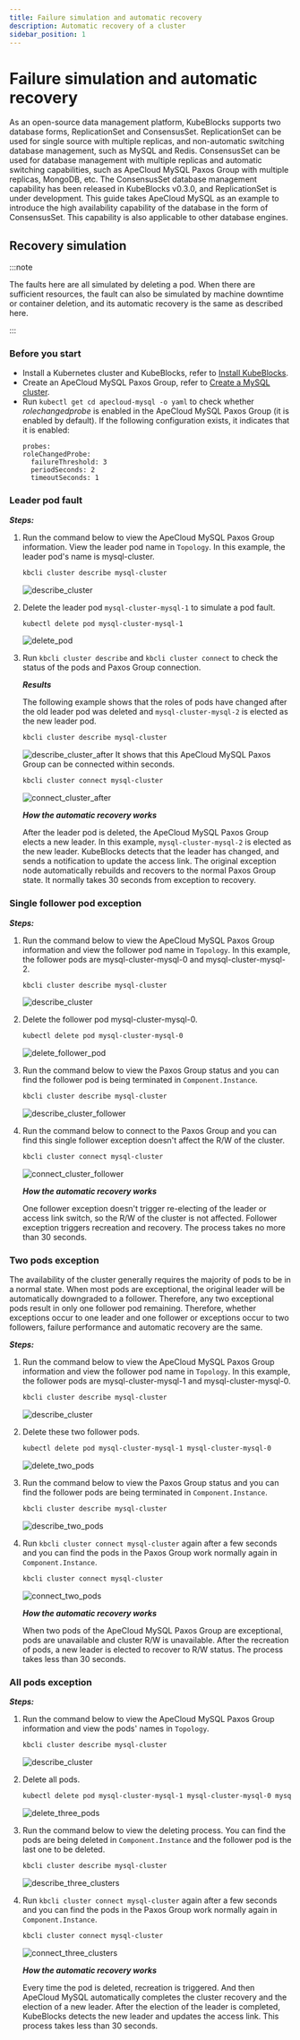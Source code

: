 ```yaml
---
title: Failure simulation and automatic recovery
description: Automatic recovery of a cluster
sidebar_position: 1
---
```


# Failure simulation and automatic recovery

As an open-source data management platform, KubeBlocks supports two database forms, ReplicationSet and ConsensusSet. ReplicationSet can be used for single source with multiple replicas, and non-automatic switching database management, such as MySQL and Redis. ConsensusSet can be used for database management with multiple replicas and automatic switching capabilities, such as ApeCloud MySQL Paxos Group with multiple replicas, MongoDB, etc. The ConsensusSet database management capability has been released in KubeBlocks v0.3.0, and ReplicationSet is under development. This guide takes ApeCloud MySQL as an example to introduce the high availability capability of the database in the form of ConsensusSet. This capability is also applicable to other database engines.

## Recovery simulation

:::note

The faults here are all simulated by deleting a pod. When there are sufficient resources, the fault can also be simulated by machine downtime or container deletion, and its automatic recovery is the same as described here.

:::

### Before you start

* Install a Kubernetes cluster and KubeBlocks, refer to [Install KubeBlocks](./../../installation/install-and-uninstall-kbcli-and-kubeblocks.md).
* Create an ApeCloud MySQL Paxos Group, refer to [Create a MySQL cluster](./../cluster-management/create-and-connect-a-mysql-cluster.md).
* Run `kubectl get cd apecloud-mysql -o yaml` to check whether _rolechangedprobe_ is enabled in the ApeCloud MySQL Paxos Group (it is enabled by default). If the following configuration exists, it indicates that it is enabled:
  ```
  probes:
  roleChangedProbe:
    failureThreshold: 3
    periodSeconds: 2
    timeoutSeconds: 1
  ```


### Leader pod fault

***Steps:***

1. Run the command below to view the ApeCloud MySQL Paxos Group information. View the leader pod name in `Topology`. In this example, the leader pod's name is mysql-cluster.
    ```bash
    kbcli cluster describe mysql-cluster
    ```
    ![describe_cluster](./../../../img/failure_simulation_describe_cluster.png)
2. Delete the leader pod `mysql-cluster-mysql-1` to simulate a pod fault.
    ```bash
    kubectl delete pod mysql-cluster-mysql-1
    ```

    ![delete_pod](./../../../img/failure_simulation_delete_pod.png)
3. Run `kbcli cluster describe` and `kbcli cluster connect` to check the status of the pods and Paxos Group connection.
   
    ***Results***

    The following example shows that the roles of pods have changed after the old leader pod was deleted and `mysql-cluster-mysql-2` is elected as the new leader pod.
    ```bash
    kbcli cluster describe mysql-cluster
    ```
    ![describe_cluster_after](./../../../img/failure_simulation_describe_cluster_after.png)
    It shows that this ApeCloud MySQL Paxos Group can be connected within seconds.
    ```bash
    kbcli cluster connect mysql-cluster
    ```
    ![connect_cluster_after](./../../../img/failure_simulation_connect_cluster_after.png)

   ***How the automatic recovery works***

   After the leader pod is deleted, the ApeCloud MySQL Paxos Group elects a new leader. In this example, `mysql-cluster-mysql-2` is elected as the new leader. KubeBlocks detects that the leader has changed, and sends a notification to update the access link. The original exception node automatically rebuilds and recovers to the normal Paxos Group state. It normally takes 30 seconds from exception to recovery.

### Single follower pod exception

***Steps:***

1. Run the command below to view the ApeCloud MySQL Paxos Group information and view the follower pod name in `Topology`. In this example, the follower pods are mysql-cluster-mysql-0 and mysql-cluster-mysql-2.
    ```bash
    kbcli cluster describe mysql-cluster
    ```
    ![describe_cluster](./../../../img/failure_simulation_describe_cluster.png)
2. Delete the follower pod mysql-cluster-mysql-0.
    ```bash
    kubectl delete pod mysql-cluster-mysql-0
    ```

    ![delete_follower_pod](./../../../img/failure_simulation_delete_follower_pod.png)
3. Run the command below to view the Paxos Group status and you can find the follower pod is being terminated in `Component.Instance`.
    ```bash
    kbcli cluster describe mysql-cluster
    ```

    ![describe_cluster_follower](./../../../img/failure_simulation_describe_cluster_follower.png)
4. Run the command below to connect to the Paxos Group and you can find this single follower exception doesn't affect the R/W of the cluster.
    ```bash
    kbcli cluster connect mysql-cluster
    ```

    ![connect_cluster_follower](./../../../img/failure_simulation_connect_cluster_follower.png)

   ***How the automatic recovery works***

   One follower exception doesn't trigger re-electing of the leader or access link switch, so the R/W of the cluster is not affected. Follower exception triggers recreation and recovery. The process takes no more than 30 seconds. 

### Two pods exception

The availability of the cluster generally requires the majority of pods to be in a normal state. When most pods are exceptional, the original leader will be automatically downgraded to a follower. Therefore, any two exceptional pods result in only one follower pod remaining. 
Therefore, whether exceptions occur to one leader and one follower or exceptions occur to two followers, failure performance and automatic recovery are the same. 

***Steps:***

1. Run the command below to view the ApeCloud MySQL Paxos Group information and view the follower pod name in `Topology`. In this example, the follower pods are mysql-cluster-mysql-1 and mysql-cluster-mysql-0.
    ```bash
    kbcli cluster describe mysql-cluster
    ```
    ![describe_cluster](./../../../img/failure_simulation_describe_cluster_2.png)
2. Delete these two follower pods.
    ```bash
    kubectl delete pod mysql-cluster-mysql-1 mysql-cluster-mysql-0
    ```

    ![delete_two_pods](./../../../img/failure_simulation_delete_two_pods.png)
3. Run the command below to view the Paxos Group status and you can find the follower pods are being terminated in `Component.Instance`.
    ```bash
    kbcli cluster describe mysql-cluster
    ```

    ![describe_two_pods](./../../../img/failure_simulation_describe_two_pods.png)
4. Run `kbcli cluster connect mysql-cluster` again after a few seconds and you can find the pods in the Paxos Group work normally again in `Component.Instance`.
    ```bash
    kbcli cluster connect mysql-cluster
    ```

    ![connect_two_pods](./../../../img/failure_simulation_connect_two_pods.png)

   ***How the automatic recovery works***

   When two pods of the ApeCloud MySQL Paxos Group are exceptional, pods are unavailable and cluster R/W is unavailable. After the recreation of pods, a new leader is elected to recover to R/W status. The process takes less than 30 seconds.

### All pods exception

***Steps:***

1. Run the command below to view the ApeCloud MySQL Paxos Group information and view the pods' names in `Topology`.
    ```bash
    kbcli cluster describe mysql-cluster
    ```
    ![describe_cluster](./../../../img/failure_simulation_describe_cluster.png)
2. Delete all pods.
    ```bash
    kubectl delete pod mysql-cluster-mysql-1 mysql-cluster-mysql-0 mysql-cluster-mysql-2
    ```

    ![delete_three_pods](./../../../img/failure_simulation_delete_three_pods.png)
3. Run the command below to view the deleting process. You can find the pods are being deleted in `Component.Instance` and the follower pod is the last one to be deleted.
    ```bash
    kbcli cluster describe mysql-cluster
    ```

    ![describe_three_clusters](./../../../img/failure_simulation_describe_three_pods.png)
4. Run `kbcli cluster connect mysql-cluster` again after a few seconds and you can find the pods in the Paxos Group work normally again in `Component.Instance`.
    ```bash
    kbcli cluster connect mysql-cluster
    ```

    ![connect_three_clusters](./../../../img/failure_simulation_connect_three_pods.png)

   ***How the automatic recovery works***

   Every time the pod is deleted, recreation is triggered. And then ApeCloud MySQL automatically completes the cluster recovery and the election of a new leader. After the election of the leader is completed, KubeBlocks detects the new leader and updates the access link. This process takes less than 30 seconds.